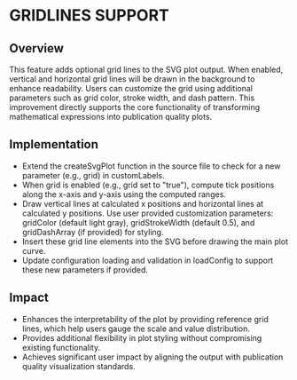 # GRIDLINES SUPPORT

## Overview
This feature adds optional grid lines to the SVG plot output. When enabled, vertical and horizontal grid lines will be drawn in the background to enhance readability. Users can customize the grid using additional parameters such as grid color, stroke width, and dash pattern. This improvement directly supports the core functionality of transforming mathematical expressions into publication quality plots.

## Implementation
- Extend the createSvgPlot function in the source file to check for a new parameter (e.g., grid) in customLabels.
- When grid is enabled (e.g., grid set to "true"), compute tick positions along the x-axis and y-axis using the computed ranges.
- Draw vertical lines at calculated x positions and horizontal lines at calculated y positions. Use user provided customization parameters: gridColor (default light gray), gridStrokeWidth (default 0.5), and gridDashArray (if provided) for styling.
- Insert these grid line elements into the SVG before drawing the main plot curve.
- Update configuration loading and validation in loadConfig to support these new parameters if provided.

## Impact
- Enhances the interpretability of the plot by providing reference grid lines, which help users gauge the scale and value distribution.
- Provides additional flexibility in plot styling without compromising existing functionality.
- Achieves significant user impact by aligning the output with publication quality visualization standards.
